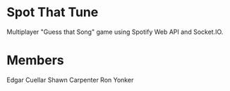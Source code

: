 # Spot That Tune
Multiplayer "Guess that Song" game using Spotify Web API and Socket.IO.

# Members

Edgar Cuellar
Shawn Carpenter
Ron Yonker